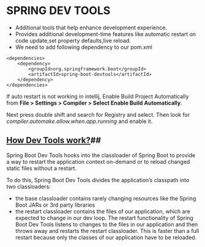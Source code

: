 # SPRING DEV TOOLS #

- Additional tools that help enhance development experience.
- Provides additional development-time features like automatic restart on code update,set property defaults,live reload.
- We need to add following dependency to our pom.xml
```
<dependencies>
    <dependency>
        <groupId>org.springframework.boot</groupId>
        <artifactId>spring-boot-devtools</artifactId>
    </dependency>
</dependencies>
```

If auto restart is not working in intellij, Enable Build Project Automatically from **File > Settings > Compiler > 
Select Enable Build Automatically**. 

Next press double shift and search for Registry and select. Then look for *compiler.automake.allow.when.app.running* and enable it. 

## [How Dev Tools work?](https://reflectoring.io/spring-boot-dev-tools/)##

Spring Boot Dev Tools hooks into the classloader of Spring Boot to provide a way to restart the application context
on-demand or to reload changed static files without a restart.

To do this, Spring Boot Dev Tools divides the application’s classpath into two classloaders:
- the base classloader contains rarely changing resources like the Spring Boot JARs or 3rd party libraries
- the restart classloader contains the files of our application, which are expected to change in our dev loop.
The restart functionality of Spring Boot Dev Tools listens to changes to the files in our application and then throws
 away and restarts the restart classloader. This is faster than a full restart because only the classes of our application have to be reloaded.

